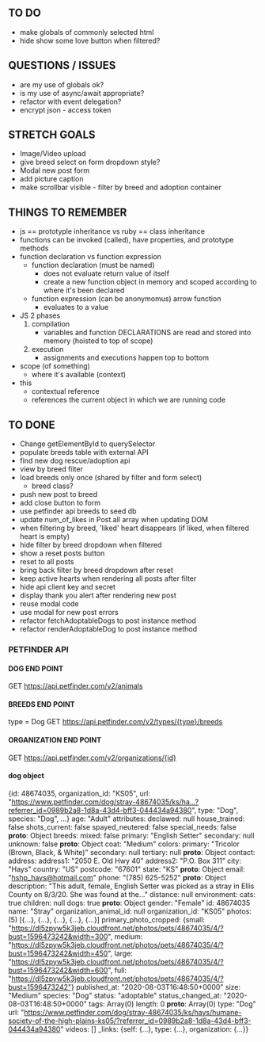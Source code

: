 ## TO DO
- make globals of commonly selected html
- hide show some love button when filtered?

## QUESTIONS / ISSUES
- are my use of globals ok?
- is my use of async/await appropriate?
- refactor with event delegation?
- encrypt json - access token

## STRETCH GOALS
- Image/Video upload
- give breed select on form dropdown style?
- Modal new post form
- add picture caption
- make scrollbar visible - filter by breed and adoption container

## THINGS TO REMEMBER
- js == prototyple inheritance vs ruby == class inheritance 
- functions can be invoked (called), have properties, and prototype methods
- function declaration vs function expression 
    - function declaration (must be named) 
        - does not evaluate return value of itself
        - create a new function object in memory and scoped according to where it's been declared
    - function expression (can be anonymomus) arrow function
        - evaluates to a value
- JS 2 phases
    1. compilation
        - variables and function DECLARATIONS are read and stored into memory (hoisted to top of scope)
    2. execution
        - assignments and executions happen top to bottom
- scope (of something)
    - where it's available (context)
- this
    - contextual reference
    - references the current object in which we are running code

## TO DONE
- Change getElementById to querySelector
- populate breeds table with external API
- find new dog rescue/adoption api
- view by breed filter
- load breeds only once (shared by filter and form select)
    - breed class?
- push new post to breed
- add close button to form
- use petfinder api breeds to seed db
- update num_of_likes in Post.all array when updating DOM
- when filtering by breed, 'liked' heart disappears (if liked, when filtered heart is empty)
- hide filter by breed dropdown when filtered
- show a reset posts button
- reset to all posts
- bring back filter by breed dropdown after reset
- keep active hearts when rendering all posts after filter
- hide api client key and secret
- display thank you alert after rendering new post
- reuse modal code
- use modal for new post errors
- refactor fetchAdoptableDogs to post instance method
- refactor renderAdoptableDog to post instance method

### PETFINDER API       
#### DOG END POINT
GET https://api.petfinder.com/v2/animals
#### BREEDS END POINT
type = Dog
GET https://api.petfinder.com/v2/types/{type}/breeds
#### ORGANIZATION END POINT
GET https://api.petfinder.com/v2/organizations/{id}

#### dog object
{id: 48674035, 
organization_id: "KS05", 
url: "https://www.petfinder.com/dog/stray-48674035/ks/ha…?referrer_id=0989b2a8-1d8a-43d4-bff3-044434a94380", 
type: "Dog", species: "Dog", …}
age: "Adult"
attributes:
declawed: null
house_trained: false
shots_current: false
spayed_neutered: false
special_needs: false
__proto__: Object
breeds:
mixed: false
primary: "English Setter"
secondary: null
unknown: false
__proto__: Object
coat: "Medium"
colors:
    primary: "Tricolor (Brown, Black, & White)"
    secondary: null
    tertiary: null
__proto__: Object
contact:
    address:
        address1: "2050 E. Old Hwy 40"
        address2: "P.O. Box 311"
        city: "Hays"
        country: "US"
        postcode: "67601"
        state: "KS"
__proto__: Object
email: "hshp_hays@hotmail.com"
phone: "(785) 625-5252"
__proto__: Object
description: "This adult, female, English Setter was picked as a stray in Ellis County on 8/3/20. She was found at the..."
distance: null
environment:
cats: true
children: null
dogs: true
__proto__: Object
gender: "Female"
id: 48674035
name: "Stray"
organization_animal_id: null
organization_id: "KS05"
photos: (5) [{…}, {…}, {…}, {…}, {…}]
primary_photo_cropped: {small: "https://dl5zpyw5k3jeb.cloudfront.net/photos/pets/48674035/4/?bust=1596473242&width=300", medium: "https://dl5zpyw5k3jeb.cloudfront.net/photos/pets/48674035/4/?bust=1596473242&width=450", large: "https://dl5zpyw5k3jeb.cloudfront.net/photos/pets/48674035/4/?bust=1596473242&width=600", full: "https://dl5zpyw5k3jeb.cloudfront.net/photos/pets/48674035/4/?bust=1596473242"}
published_at: "2020-08-03T16:48:50+0000"
size: "Medium"
species: "Dog"
status: "adoptable"
status_changed_at: "2020-08-03T16:48:50+0000"
tags: Array(0)
length: 0
__proto__: Array(0)
type: "Dog"
url: "https://www.petfinder.com/dog/stray-48674035/ks/hays/humane-society-of-the-high-plains-ks05/?referrer_id=0989b2a8-1d8a-43d4-bff3-044434a94380"
videos: []
_links: {self: {…}, type: {…}, organization: {…}}